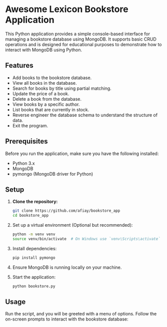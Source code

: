 # Awesome Lexicon Bookstore Application

This Python application provides a simple console-based interface for managing a bookstore database using MongoDB. It supports basic CRUD operations and is designed for educational purposes to demonstrate how to interact with MongoDB using Python.

## Features

- Add books to the bookstore database.
- View all books in the database.
- Search for books by title using partial matching.
- Update the price of a book.
- Delete a book from the database.
- View books by a specific author.
- List books that are currently in stock.
- Reverse engineer the database schema to understand the structure of data.
- Exit the program.

## Prerequisites

Before you run the application, make sure you have the following installed:
- Python 3.x
- MongoDB
- pymongo (MongoDB driver for Python)

## Setup

1. **Clone the repository:**
    ```bash
    git clone https://github.com/afiay/bookstore_app
    cd bookstore_app
    ```

2. Set up a virtual environment (Optional but recommended):
    ```bash
    python -m venv venv
    source venv/bin/activate  # On Windows use `venv\Scripts\activate`
    ```

3. Install dependencies:
    ```bash
    pip install pymongo
    ```

4. Ensure MongoDB is running locally on your machine.

5. Start the application:
    ```bash
    python bookstore.py
    ```

## Usage

Run the script, and you will be greeted with a menu of options. Follow the on-screen prompts to interact with the bookstore database:
